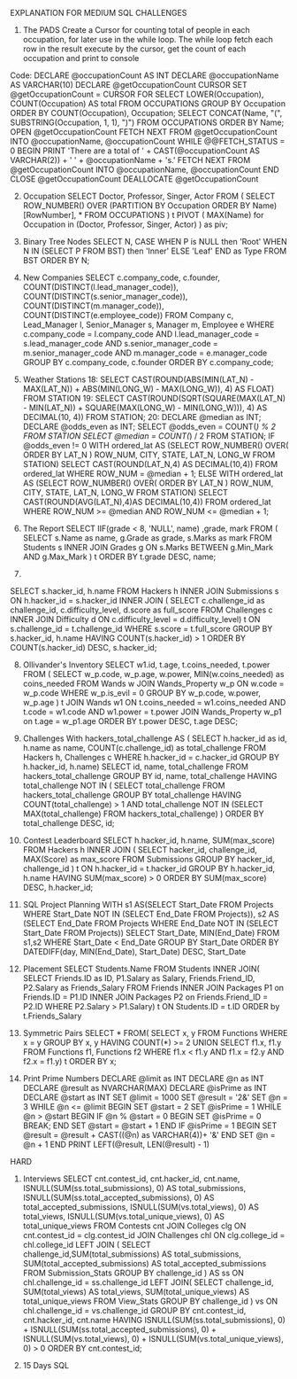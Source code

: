 EXPLANATION FOR MEDIUM SQL CHALLENGES

1. The PADS
Create a Cursor for counting total of people in each occupation, for later use in the while loop. The while loop fetch each row in the result execute by the cursor, get the count of each occupation and print to console

Code:
DECLARE @occupationCount AS INT
DECLARE @occupationName AS VARCHAR(10)
DECLARE @getOccupationCount CURSOR
SET @getOccupationCount = CURSOR FOR SELECT LOWER(Occupation), COUNT(Occupation) AS total 
FROM OCCUPATIONS GROUP BY Occupation ORDER BY COUNT(Occupation), Occupation;
SELECT CONCAT(Name, "(", SUBSTRING(Occupation, 1, 1), ")") FROM OCCUPATIONS ORDER BY Name;
OPEN @getOccupationCount
FETCH NEXT
FROM @getOccupationCount INTO @occupationName, @occupationCount
WHILE @@FETCH_STATUS = 0
BEGIN
    PRINT 'There are a total of ' + CAST(@occupationCount AS VARCHAR(2)) + ' ' + @occupationName + 's.'
    FETCH NEXT
    FROM @getOccupationCount INTO @occupationName, @occupationCount
END
CLOSE @getOccupationCount
DEALLOCATE @getOccupationCount

2. Occupation
SELECT Doctor, Professor, Singer, Actor FROM  (
    SELECT ROW_NUMBER() OVER (PARTITION BY Occupation ORDER BY Name) [RowNumber], * 
    FROM OCCUPATIONS
) t PIVOT (
    MAX(Name) for Occupation in (Doctor, Professor, Singer, Actor)
) as piv;

3. Binary Tree Nodes
SELECT N,
CASE
    WHEN P is NULL then 'Root'
    WHEN N IN (SELECT P FROM BST) then 'Inner'
    ELSE 'Leaf'
END as Type
FROM BST ORDER BY N;

4. New Companies 
SELECT c.company_code, c.founder, COUNT(DISTINCT(l.lead_manager_code)), COUNT(DISTINCT(s.senior_manager_code)), 
COUNT(DISTINCT(m.manager_code)), COUNT(DISTINCT(e.employee_code)) 
FROM Company c, Lead_Manager l, Senior_Manager s, Manager m, Employee e 
WHERE c.company_code = l.company_code 
AND l.lead_manager_code = s.lead_manager_code
AND s.senior_manager_code = m.senior_manager_code
AND m.manager_code = e.manager_code
GROUP BY c.company_code, c.founder ORDER BY c.company_code;

5. Weather Stations
18:
SELECT CAST(ROUND(ABS(MIN(LAT_N) - MAX(LAT_N)) + ABS(MIN(LONG_W) - MAX(LONG_W)), 4) AS FLOAT) FROM STATION 
19:
SELECT CAST(ROUND(SQRT(SQUARE(MAX(LAT_N) - MIN(LAT_N)) + SQUARE(MAX(LONG_W) - MIN(LONG_W))), 4) AS DECIMAL(10, 4)) FROM STATION;
20:
DECLARE @median as INT;
DECLARE @odds_even as INT;
SELECT @odds_even = COUNT(*) % 2 FROM STATION
SELECT @median = COUNT(*) / 2 FROM STATION;
IF @odds_even != 0
    WITH ordered_lat AS (SELECT ROW_NUMBER() OVER(
        ORDER BY LAT_N
    ) ROW_NUM, CITY, STATE, LAT_N, LONG_W FROM STATION)
    SELECT CAST(ROUND(LAT_N,4) AS DECIMAL(10,4)) FROM ordered_lat WHERE ROW_NUM = @median + 1;
ELSE
    WITH ordered_lat AS (SELECT ROW_NUMBER() OVER(
        ORDER BY LAT_N
    ) ROW_NUM, CITY, STATE, LAT_N, LONG_W FROM STATION)
    SELECT CAST(ROUND(AVG(LAT_N),4)AS DECIMAL(10,4)) FROM ordered_lat WHERE ROW_NUM >= @median AND ROW_NUM <= @median + 1;

6. The Report
SELECT IIF(grade < 8, 'NULL', name)
,grade, mark FROM (
SELECT s.Name as name, g.Grade as grade, s.Marks as mark FROM Students s INNER JOIN Grades g 
ON s.Marks BETWEEN g.Min_Mark AND g.Max_Mark
) t
ORDER BY t.grade DESC, name;

7. 
SELECT s.hacker_id, h.name FROM Hackers h INNER JOIN Submissions s ON h.hacker_id = s.hacker_id INNER JOIN (
    SELECT c.challenge_id as challenge_id, c.difficulty_level, d.score as full_score 
    FROM Challenges c INNER JOIN Difficulty d ON c.difficulty_level = d.difficulty_level) t
    ON s.challenge_id = t.challenge_id WHERE s.score = t.full_score 
    GROUP BY s.hacker_id, h.name
    HAVING COUNT(s.hacker_id) > 1 ORDER BY COUNT(s.hacker_id) DESC, s.hacker_id;

8. Ollivander's Inventory
SELECT w1.id, t.age, t.coins_needed, t.power
FROM (
    SELECT w_p.code, w_p.age, w.power, MIN(w.coins_needed) as coins_needed 
    FROM Wands w JOIN Wands_Property w_p 
    ON w.code = w_p.code
    WHERE w_p.is_evil = 0
    GROUP BY  w_p.code, w.power, w_p.age
) t JOIN Wands w1 ON t.coins_needed = w1.coins_needed AND t.code = w1.code AND w1.power = t.power 
JOIN Wands_Property w_p1 on t.age = w_p1.age 
ORDER BY t.power DESC, t.age DESC;

9. Challenges
With hackers_total_challenge AS (
SELECT h.hacker_id as id, h.name as name, COUNT(c.challenge_id) as total_challenge FROM Hackers h, Challenges c 
WHERE h.hacker_id = c.hacker_id GROUP BY h.hacker_id, h.name)
SELECT id, name, total_challenge FROM hackers_total_challenge GROUP BY id, name, total_challenge
HAVING total_challenge NOT IN (
    SELECT total_challenge FROM hackers_total_challenge
    GROUP BY total_challenge
    HAVING COUNT(total_challenge) > 1
    AND total_challenge NOT IN (SELECT MAX(total_challenge) FROM hackers_total_challenge)
)
ORDER BY total_challenge DESC, id;

10. Contest Leaderboard
SELECT h.hacker_id, h.name, SUM(max_score) FROM Hackers h INNER JOIN (
    SELECT hacker_id, challenge_id, MAX(Score) as max_score FROM Submissions GROUP BY hacker_id, challenge_id
) t ON h.hacker_id = t.hacker_id 
GROUP BY h.hacker_id, h.name 
HAVING SUM(max_score) > 0 ORDER BY SUM(max_score) DESC, h.hacker_id;

11. SQL Project Planning
WITH s1 AS(SELECT Start_Date FROM Projects
    WHERE Start_Date NOT IN (SELECT End_Date FROM Projects)),
s2 AS (SELECT End_Date FROM Projects
     WHERE End_Date NOT IN (SELECT Start_Date FROM Projects))
SELECT Start_Date, MIN(End_Date) FROM s1,s2
WHERE Start_Date < End_Date
GROUP BY Start_Date
ORDER BY DATEDIFF(day, MIN(End_Date), Start_Date) DESC, Start_Date

12. Placement
SELECT Students.Name FROM Students INNER JOIN(
SELECT Friends.ID as ID, P1.Salary as Salary, Friends.Friend_ID, P2.Salary as Friends_Salary 
FROM Friends INNER JOIN Packages P1 on Friends.ID = P1.ID 
INNER JOIN Packages P2 on Friends.Friend_ID = P2.ID WHERE P2.Salary > P1.Salary) t 
ON Students.ID = t.ID ORDER by t.Friends_Salary

13. Symmetric Pairs
SELECT * FROM(
SELECT x, y FROM Functions WHERE x = y GROUP BY x, y HAVING COUNT(*) >= 2
UNION
SELECT f1.x, f1.y FROM Functions f1, Functions f2 
WHERE f1.x < f1.y AND f1.x = f2.y AND f2.x = f1.y) t
ORDER BY x;

14. Print Prime Numbers
DECLARE @limit as INT
DECLARE @n as INT
DECLARE @result as NVARCHAR(MAX)
DECLARE @isPrime as INT
DECLARE @start as INT
SET @limit = 1000
SET @result = '2&'
SET @n = 3
WHILE @n <= @limit 
    BEGIN
    SET @start = 2
    SET @isPrime = 1
        WHILE @n > @start
            BEGIN
                IF @n % @start = 0
                    BEGIN
                        SET @isPrime = 0
                        BREAK;
                    END
                SET @start = @start + 1
            END
        IF @isPrime = 1
        BEGIN
            SET @result = @result + CAST((@n) as VARCHAR(4))+ '&'
        END
        SET @n = @n + 1
    END
PRINT LEFT(@result, LEN(@result) - 1)


HARD
1. Interviews
SELECT cnt.contest_id, cnt.hacker_id, cnt.name, 
ISNULL(SUM(ss.total_submissions), 0) AS total_submissions, 
ISNULL(SUM(ss.total_accepted_submissions), 0) AS total_accepted_submissions, ISNULL(SUM(vs.total_views), 0) AS total_views, 
ISNULL(SUM(vs.total_unique_views), 0) AS total_unique_views
FROM Contests cnt JOIN Colleges clg ON cnt.contest_id = clg.contest_id JOIN Challenges chl ON clg.college_id = chl.college_id
LEFT JOIN (
    SELECT challenge_id,SUM(total_submissions) AS total_submissions, SUM(total_accepted_submissions) AS total_accepted_submissions 
    FROM Submission_Stats GROUP BY challenge_id
) AS ss
ON chl.challenge_id = ss.challenge_id
LEFT JOIN(
    SELECT challenge_id, SUM(total_views) AS total_views, SUM(total_unique_views) AS total_unique_views 
    FROM View_Stats GROUP BY challenge_id
) vs 
ON chl.challenge_id = vs.challenge_id
GROUP BY cnt.contest_id, cnt.hacker_id, cnt.name
HAVING ISNULL(SUM(ss.total_submissions), 0) + ISNULL(SUM(ss.total_accepted_submissions), 0) + ISNULL(SUM(vs.total_views), 0) + ISNULL(SUM(vs.total_unique_views), 0) > 0
ORDER BY cnt.contest_id;

2. 15 Days SQL



